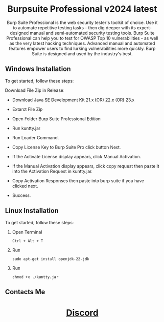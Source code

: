 # <h1 align="center"> Burpsuite Professional v2024 latest </h1>

<p align="center"> Burp Suite Professional is the web security tester's toolkit of choice. Use it to automate repetitive testing tasks - then dig deeper with its expert-designed manual and semi-automated security testing tools. Burp Suite Professional can help you to test for OWASP Top 10 vulnerabilities - as well as the very latest hacking techniques. Advanced manual and automated features empower users to find lurking vulnerabilities more quickly. Burp Suite is designed and used by the industry's best.</p>


## Windows Installation

To get started, follow these steps:

Download File Zip in Release:

   - Download Java SE Development Kit 21.x (OR) 22.x (OR) 23.x

   - Extarct File Zip
    
   - Open Folder Burp Suite Professional Edition
    
   - Run kuntty.jar
   
   - Run Loader Command.

   - Copy License Key to Burp Suite Pro click button Next.

   - If the Activate License display appears, click Manual Activation.

   - If the Manual Activation display appears, click copy request then paste it into the Activation Request in kuntty.jar.

   - Copy Activation Responses then paste into burp suite if you have clicked next.

   - Success.

   ## Linux Installation

   To get started, follow these steps:

1. Open Terminal
   ```
   Ctrl + Alt + T
   ```

2. Run 

   ```
   sudo apt-get install openjdk-22-jdk
   ```
3. Run 
   ```
   chmod +x ./kuntty.jar
   ```

## Contacts Me

<h1 align="center">

[Discord](https://discord.com/users/822475459500834877/)
 </h1>
 
<br></br>


 

